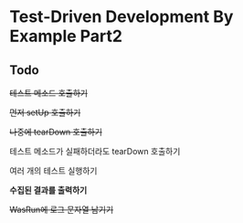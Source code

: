 # Test-Driven Development By Example Part2

## Todo
~~테스트 메소드 호출하기~~

~~먼저 setUp 호출하기~~

~~나중에 tearDown 호출하기~~

테스트 메소드가 실패하더라도 tearDown 호출하기

여러 개의 테스트 실행하기

**수집된 결과를 출력하기**

~~WasRun에 로그 문자열 남기기~~